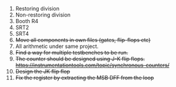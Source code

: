1. Restoring division
2. Non-restoring division
3. Booth R4
5. SRT2
6. SRT4
7. ~~Move all components in own files (gates, flip-flops etc)~~
8. All arithmetic under same project.
9. ~~Find a way for multiple testbenches to be run.~~
10. ~~The counter should be designed using J-K flip flops. https://instrumentationtools.com/topic/synchronous-counters/~~
11. ~~Design the JK flip flop~~
12. ~~Fix the register by extracting the MSB DFF from the loop~~

